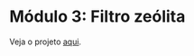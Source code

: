 # Módulo 3: Filtro zeólita

Veja o projeto [aqui](https://github.com/iservport/air-save-faq/projects/3).
